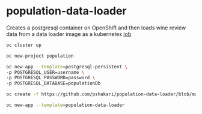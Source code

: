 # population-data-loader
Creates a postgresql container on OpenShift and then loads wine review data from a data loader image as a kubernetes [job](http://kubernetesbyexample.com/jobs/)


```sh
oc cluster up

oc new-project population

oc new-app --template=postgresql-persistent \
-p POSTGRESQL_USER=username \
-p POSTGRESQL_PASSWORD=password \
-p POSTGRESQL_DATABASE=populationDb

```

```sh
oc create -f https://github.com/pshakari/population-data-loader/blob/master/population-data-loader.yaml

oc new-app --template=population-data-loader
```

